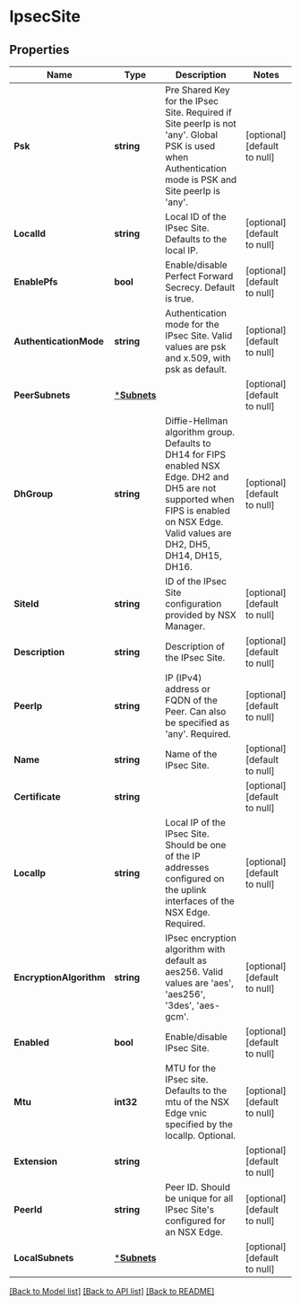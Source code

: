 # IpsecSite

## Properties
Name | Type | Description | Notes
------------ | ------------- | ------------- | -------------
**Psk** | **string** | Pre Shared Key for the IPsec Site. Required if Site peerIp is not &#x27;any&#x27;. Global PSK is used when Authentication mode is PSK and Site peerIp is &#x27;any&#x27;. | [optional] [default to null]
**LocalId** | **string** | Local ID of the IPsec Site. Defaults to the local IP. | [optional] [default to null]
**EnablePfs** | **bool** | Enable/disable Perfect Forward Secrecy. Default is true. | [optional] [default to null]
**AuthenticationMode** | **string** | Authentication mode for the IPsec Site. Valid values are psk and x.509, with psk as default. | [optional] [default to null]
**PeerSubnets** | [***Subnets**](Subnets.md) |  | [optional] [default to null]
**DhGroup** | **string** | Diffie-Hellman algorithm group. Defaults to DH14 for FIPS enabled NSX Edge. DH2 and DH5 are not supported when FIPS is enabled on NSX Edge. Valid values are DH2, DH5, DH14, DH15, DH16. | [optional] [default to null]
**SiteId** | **string** | ID of the IPsec Site configuration provided by NSX Manager. | [optional] [default to null]
**Description** | **string** | Description of the IPsec Site. | [optional] [default to null]
**PeerIp** | **string** | IP (IPv4) address or FQDN of the Peer. Can also be specified as &#x27;any&#x27;. Required. | [optional] [default to null]
**Name** | **string** | Name of the IPsec Site. | [optional] [default to null]
**Certificate** | **string** |  | [optional] [default to null]
**LocalIp** | **string** | Local IP of the IPsec Site. Should be one of the IP addresses configured on the uplink interfaces of the NSX Edge. Required. | [optional] [default to null]
**EncryptionAlgorithm** | **string** | IPsec encryption algorithm with default as aes256. Valid values are &#x27;aes&#x27;, &#x27;aes256&#x27;, &#x27;3des&#x27;, &#x27;aes-gcm&#x27;. | [optional] [default to null]
**Enabled** | **bool** | Enable/disable IPsec Site. | [optional] [default to null]
**Mtu** | **int32** | MTU for the IPsec site. Defaults to the mtu of the NSX Edge vnic specified by the localIp. Optional. | [optional] [default to null]
**Extension** | **string** |  | [optional] [default to null]
**PeerId** | **string** | Peer ID. Should be unique for all IPsec Site&#x27;s configured for an NSX Edge. | [optional] [default to null]
**LocalSubnets** | [***Subnets**](Subnets.md) |  | [optional] [default to null]

[[Back to Model list]](../README.md#documentation-for-models) [[Back to API list]](../README.md#documentation-for-api-endpoints) [[Back to README]](../README.md)

